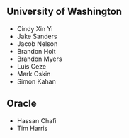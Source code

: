 
University of Washington
------------------------
- Cindy Xin Yi
- Jake Sanders
- Jacob Nelson
- Brandon Holt
- Brandon Myers
- Luis Ceze
- Mark Oskin
- Simon Kahan

Oracle
------
- Hassan Chafi
- Tim Harris


